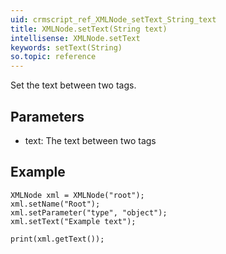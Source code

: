 ```yaml
---
uid: crmscript_ref_XMLNode_setText_String_text
title: XMLNode.setText(String text)
intellisense: XMLNode.setText
keywords: setText(String)
so.topic: reference
---
```


Set the text between two tags.



## Parameters


 - text: The text between two tags





## Example
    
    XMLNode xml = XMLNode("root");
    xml.setName("Root");
    xml.setParameter("type", "object");
    xml.setText("Example text");
    
    print(xml.getText());


